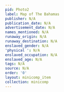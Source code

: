 ```yaml
---
pid: Photo2
label: Map of The Bahamas
publisher: N/A
publication_date: N/A
advertisement_date: N/A
names_mentioned: N/A
runaway_origin: N/A
runaway_destination: N/A
enslaved_gender: N/A
'physical ': N/A
enslaved_occupation: N/A
enslaved_age: N/A
tags: N/A
source: N/A
order: '0'
layout: minicomp_item
collection: minicomp
---
```

